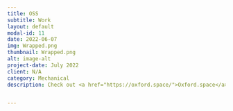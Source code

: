 ```yaml
---
title: OSS
subtitle: Work
layout: default
modal-id: 11
date: 2022-06-07
img: Wrapped.png
thumbnail: Wrapped.png
alt: image-alt
project-date: July 2022
client: N/A
category: Mechanical
description: Check out <a href="https://oxford.space/">Oxford.space</a> to see all the work and product I have been involved in over the last 4 years at Oxford Space Systems.


---
```

